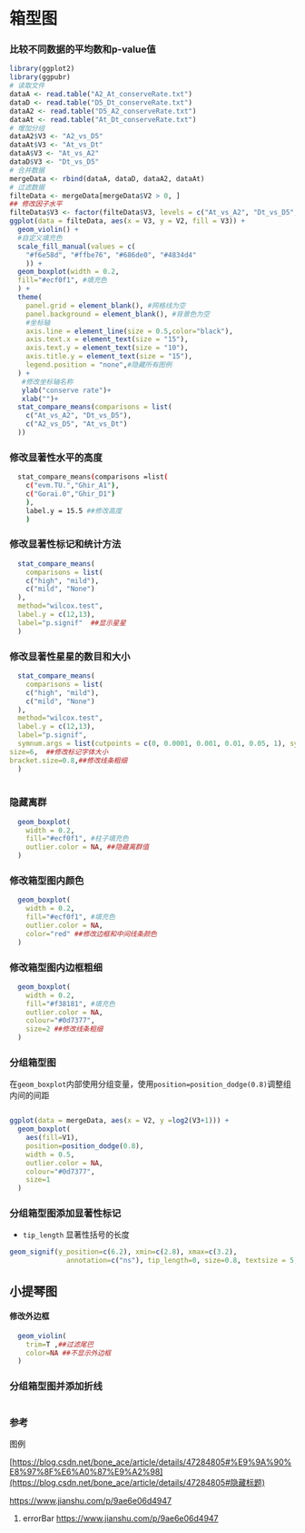 # 箱型图

### 比较不同数据的平均数和p-value值

```R
library(ggplot2)
library(ggpubr)
# 读取文件
dataA <- read.table("A2_At_conserveRate.txt")
dataD <- read.table("D5_Dt_conserveRate.txt")
dataA2 <- read.table("D5_A2_conserveRate.txt")
dataAt <- read.table("At_Dt_conserveRate.txt")
# 增加分组
dataA2$V3 <- "A2_vs_D5"
dataAt$V3 <- "At_vs_Dt"
dataA$V3 <- "At_vs_A2"
dataD$V3 <- "Dt_vs_D5"
# 合并数据
mergeData <- rbind(dataA, dataD, dataA2, dataAt)
# 过滤数据
filteData <- mergeData[mergeData$V2 > 0, ]
## 修改因子水平
filteData$V3 <- factor(filteData$V3, levels = c("At_vs_A2", "Dt_vs_D5", "A2_vs_D5", "At_vs_Dt"))
ggplot(data = filteData, aes(x = V3, y = V2, fill = V3)) +
  geom_violin() +
  #自定义填充色
  scale_fill_manual(values = c(
    "#f6e58d", "#ffbe76", "#686de0", "#4834d4"
    )) +
  geom_boxplot(width = 0.2,
  fill="#ecf0f1", #填充色
  ) +
  theme(
    panel.grid = element_blank(), #网格线为空
    panel.background = element_blank(), #背景色为空
    #坐标轴
    axis.line = element_line(size = 0.5,color="black"),
    axis.text.x = element_text(size = "15"),
    axis.text.y = element_text(size = "10"),
    axis.title.y = element_text(size = "15"),
    legend.position = "none",#隐藏所有图例
  ) +
   #修改坐标轴名称
   ylab("conserve rate")+
   xlab("")+
  stat_compare_means(comparisons = list(
    c("At_vs_A2", "Dt_vs_D5"),
    c("A2_vs_D5", "At_vs_Dt")
  ))
```

### 修改显著性水平的高度

```bash
  stat_compare_means(comparisons =list(
    c("evm.TU.","Ghir_A1"),
    c("Gorai.0","Ghir_D1")
    ),
    label.y = 15.5 ##修改高度
    )
```

### 修改显著性标记和统计方法

```R
  stat_compare_means(
    comparisons = list(
    c("high", "mild"),
    c("mild", "None")
  ),
  method="wilcox.test",
  label.y = c(12,13),
  label="p.signif"  ##显示星星
  )
```

### 修改显著性星星的数目和大小

```R
  stat_compare_means(
    comparisons = list(
    c("high", "mild"),
    c("mild", "None")
  ),
  method="wilcox.test",
  label.y = c(12,13),
  label="p.signif",
  symnum.args = list(cutpoints = c(0, 0.0001, 0.001, 0.01, 0.05, 1), symbols = c("***", "***", "**", "*", "ns"),
size=6,  ##修改标记字体大小 
bracket.size=0.8,##修改线条粗细                        
  )
  
```

### 隐藏离群

```R
  geom_boxplot(
    width = 0.2,
    fill="#ecf0f1", #柱子填充色
    outlier.color = NA, ##隐藏离群值
  )
```

### 修改箱型图内颜色

```R
  geom_boxplot(
    width = 0.2,
    fill="#ecf0f1", #填充色
    outlier.color = NA,
    color="red" ##修改边框和中间线条颜色
  )
```

### 修改箱型图内边框粗细

```R
  geom_boxplot(
    width = 0.2,
    fill="#f38181", #填充色
    outlier.color = NA,
    colour="#0d7377",
    size=2 ##修改线条粗细
  )
```

### 分组箱型图

在`geom_boxplot`内部使用分组变量，使用`position=position_dodge(0.8)`调整组内间的间距

```R

ggplot(data = mergeData, aes(x = V2, y =log2(V3+1))) +
  geom_boxplot(
    aes(fill=V1),
    position=position_dodge(0.8),
    width = 0.5,
    outlier.color = NA,
    colour="#0d7377",
    size=1
  )
```

### 分组箱型图添加显著性标记

+ `tip_length` 显著性括号的长度

```R
geom_signif(y_position=c(6.2), xmin=c(2.8), xmax=c(3.2), 
              annotation=c("ns"), tip_length=0, size=0.8, textsize = 5, vjust = 0) 
```

## 小提琴图



#### 修改外边框

```R
  geom_violin(
    trim=T ,##过滤尾巴
    color=NA ##不显示外边框
  )
```



### 分组箱型图并添加折线

```R

```













### 参考 

图例 

 [https://blog.csdn.net/bone_ace/article/details/47284805#%E9%9A%90%E8%97%8F%E6%A0%87%E9%A2%98](https://blog.csdn.net/bone_ace/article/details/47284805#隐藏标题) 

 https://www.jianshu.com/p/9ae6e06d4947 

1. errorBar  https://www.jianshu.com/p/9ae6e06d4947 



